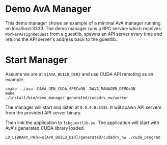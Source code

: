 Demo AvA Manager
===================

This demo manager shows an example of a minimal AvA manager running on localhost:3333.
The demo manager runs a RPC service which receives `WorkerAssignRequest` from a guestlib,
spawns an API server every time and returns the API server's address back to the guestlib.

Start Manager
=============

Assume we are at `${AVA_BUILD_DIR}` and use CUDA API remoting as an example.

```Shell
cmake ../ava -DAVA_GEN_CUDA_SPEC=ON -DAVA_MANAGER_DEMO=ON
make
./install/bin/demo_manager generated/cudadrv_nw/worker
```

The manager will start and listen at `0.0.0.0:3333`. It will spawn API servers
from the provided API server binary.

Then link the application to `libguestlib.so`.
The application will start with AvA's generated CUDA library loaded.

```Shell
LD_LIBRARY_PATH=${AVA_BUILD_DIR}/generated/cudadrv_nw ./cuda_program
```
